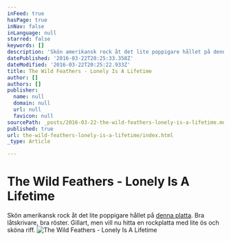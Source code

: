 ```yaml
---
inFeed: true
hasPage: true
inNav: false
inLanguage: null
starred: false
keywords: []
description: 'Skön amerikansk rock åt det lite poppigare hållet på denna platta. Bra låtskrivare, bra röster. Gillart, men vill nu hitta en rockplatta med lite ös och sköna riff.'
datePublished: '2016-03-22T20:25:33.358Z'
dateModified: '2016-03-22T20:25:22.933Z'
title: The Wild Feathers - Lonely Is A Lifetime
author: []
authors: []
publisher:
  name: null
  domain: null
  url: null
  favicon: null
sourcePath: _posts/2016-03-22-the-wild-feathers-lonely-is-a-lifetime.md
published: true
url: the-wild-feathers-lonely-is-a-lifetime/index.html
_type: Article

---
```

# The Wild Feathers - Lonely Is A Lifetime

Skön amerikansk rock åt det lite poppigare hållet på [denna platta][0]. Bra låtskrivare, bra röster. Gillart, men vill nu hitta en rockplatta med lite ös och sköna riff.
![The Wild Feathers - Lonely Is A Lifetime](https://the-grid-user-content.s3-us-west-2.amazonaws.com/04aec007-be3a-4474-b9bf-7d2533d8691a.jpg)

[0]: https://open.spotify.com/album/2b9pzFCI2Cf2oRZdhk0EUl
